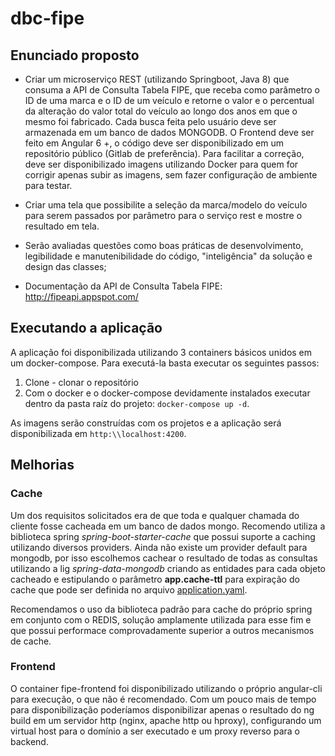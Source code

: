 # dbc-fipe

## Enunciado proposto
* Criar um microserviço REST (utilizando Springboot, Java 8) que consuma a API de Consulta Tabela FIPE, que receba como parâmetro o ID de uma marca e o ID de um veículo e retorne o valor e o percentual da alteração do valor total do veículo ao longo dos anos em que o mesmo foi fabricado. Cada busca feita pelo usuário deve ser armazenada em um banco de dados MONGODB. O Frontend deve ser feito em Angular 6 +, o código deve ser disponibilizado em um repositório público (Gitlab de preferência). Para facilitar a correção, deve ser disponibilizado imagens utilizando Docker para quem for corrigir apenas subir as imagens, sem fazer configuração de ambiente para testar.

* Criar uma tela que possibilite a seleção da marca/modelo do veículo para serem passados por parâmetro para o serviço rest e mostre o resultado em tela.

* Serão avaliadas questões como boas práticas de desenvolvimento, legibilidade e manutenibilidade do código, "inteligência" da solução e design das classes;
 
* Documentação da API de Consulta Tabela FIPE: http://fipeapi.appspot.com/

## Executando a aplicação

A aplicação foi disponibilizada utilizando 3 containers básicos unidos em um docker-compose. Para executá-la basta executar os seguintes passos:

1. Clone - clonar o repositório 
2. Com o docker e o docker-compose devidamente instalados executar dentro da pasta raíz do projeto: `docker-compose up -d`.

As imagens serão construídas com os projetos e a aplicação será disponibilizada em `http:\\localhost:4200`.

## Melhorias

### Cache
Um dos requisitos solicitados era de que toda e qualquer chamada do cliente fosse cacheada em um banco de dados mongo. Recomendo utiliza a biblioteca spring *spring-boot-starter-cache* que possui suporte a caching utilizando diversos providers. Ainda não existe um provider default para mongodb, por isso escolhemos cachear o resultado de todas as consultas utilizando a lig *spring-data-mongodb* criando as entidades para cada objeto cacheado e estipulando o parâmetro **app.cache-ttl** para expiração do cache que pode ser definida no arquivo [application.yaml](./fipe-backend/src/main/resources/application.yaml). 

Recomendamos o uso da biblioteca padrão para cache do próprio spring em conjunto com o REDIS, solução amplamente utilizada para esse fim e que possui performace comprovadamente superior a outros mecanismos de cache.

### Frontend
O container fipe-frontend foi disponibilizado utilizando o próprio angular-cli para execução, o que não é recomendado. Com um pouco mais de tempo para disponibilização poderíamos disponibilizar apenas o resultado do ng build em um servidor http (nginx, apache http ou hproxy), configurando um virtual host para o domínio a ser executado e um proxy reverso para o backend.





